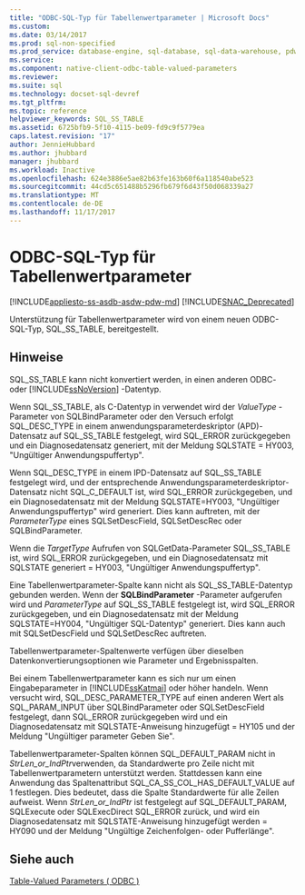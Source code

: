 ```yaml
---
title: "ODBC-SQL-Typ für Tabellenwertparameter | Microsoft Docs"
ms.custom: 
ms.date: 03/14/2017
ms.prod: sql-non-specified
ms.prod_service: database-engine, sql-database, sql-data-warehouse, pdw
ms.service: 
ms.component: native-client-odbc-table-valued-parameters
ms.reviewer: 
ms.suite: sql
ms.technology: docset-sql-devref
ms.tgt_pltfrm: 
ms.topic: reference
helpviewer_keywords: SQL_SS_TABLE
ms.assetid: 6725bfb9-5f10-4115-be09-fd9c9f5779ea
caps.latest.revision: "17"
author: JennieHubbard
ms.author: jhubbard
manager: jhubbard
ms.workload: Inactive
ms.openlocfilehash: 624e3886e5ae82b63fe163b60f6a118540abe523
ms.sourcegitcommit: 44cd5c651488b5296fb679f6d43f50d068339a27
ms.translationtype: MT
ms.contentlocale: de-DE
ms.lasthandoff: 11/17/2017
---
```

# <a name="odbc-sql-type-for-table-valued-parameters"></a>ODBC-SQL-Typ für Tabellenwertparameter
[!INCLUDE[appliesto-ss-asdb-asdw-pdw-md](../../includes/appliesto-ss-asdb-asdw-pdw-md.md)]
[!INCLUDE[SNAC_Deprecated](../../includes/snac-deprecated.md)]

  Unterstützung für Tabellenwertparameter wird von einem neuen ODBC-SQL-Typ, SQL_SS_TABLE, bereitgestellt.  
  
## <a name="remarks"></a>Hinweise  
 SQL_SS_TABLE kann nicht konvertiert werden, in einen anderen ODBC- oder [!INCLUDE[ssNoVersion](../../includes/ssnoversion-md.md)] -Datentyp.  
  
 Wenn SQL_SS_TABLE, als C-Datentyp in verwendet wird der *ValueType* -Parameter von SQLBindParameter oder den Versuch erfolgt SQL_DESC_TYPE in einem anwendungsparameterdeskriptor (APD)-Datensatz auf SQL_SS_TABLE festgelegt, wird SQL_ERROR zurückgegeben und ein Diagnosedatensatz generiert, mit der Meldung SQLSTATE = HY003, "Ungültiger Anwendungspuffertyp".  
  
 Wenn SQL_DESC_TYPE in einem IPD-Datensatz auf SQL_SS_TABLE festgelegt wird, und der entsprechende Anwendungsparameterdeskriptor-Datensatz nicht SQL_C_DEFAULT ist, wird SQL_ERROR zurückgegeben, und ein Diagnosedatensatz mit der Meldung SQLSTATE=HY003, "Ungültiger Anwendungspuffertyp" wird generiert. Dies kann auftreten, mit der *ParameterType* eines SQLSetDescField, SQLSetDescRec oder SQLBindParameter.  
  
 Wenn die *TargetType* Aufrufen von SQLGetData-Parameter SQL_SS_TABLE ist, wird SQL_ERROR zurückgegeben, und ein Diagnosedatensatz mit SQLSTATE generiert = HY003, "Ungültiger Anwendungspuffertyp".  
  
 Eine Tabellenwertparameter-Spalte kann nicht als SQL_SS_TABLE-Datentyp gebunden werden. Wenn der **SQLBindParameter** -Parameter aufgerufen wird und *ParameterType* auf SQL_SS_TABLE festgelegt ist, wird SQL_ERROR zurückgegeben, und ein Diagnosedatensatz mit der Meldung SQLSTATE=HY004, "Ungültiger SQL-Datentyp" generiert. Dies kann auch mit SQLSetDescField und SQLSetDescRec auftreten.  
  
 Tabellenwertparameter-Spaltenwerte verfügen über dieselben Datenkonvertierungsoptionen wie Parameter und Ergebnisspalten.  
  
 Bei einem Tabellenwertparameter kann es sich nur um einen Eingabeparameter in [!INCLUDE[ssKatmai](../../includes/sskatmai-md.md)] oder höher handeln. Wenn versucht wird, SQL_DESC_PARAMETER_TYPE auf einen anderen Wert als SQL_PARAM_INPUT über SQLBindParameter oder SQLSetDescField festgelegt, dann SQL_ERROR zurückgegeben wird und ein Diagnosedatensatz mit SQLSTATE-Anweisung hinzugefügt = HY105 und der Meldung "Ungültiger parameter Geben Sie".  
  
 Tabellenwertparameter-Spalten können SQL_DEFAULT_PARAM nicht in *StrLen_or_IndPtr*verwenden, da Standardwerte pro Zeile nicht mit Tabellenwertparametern unterstützt werden. Stattdessen kann eine Anwendung das Spaltenattribut SQL_CA_SS_COL_HAS_DEFAULT_VALUE auf 1 festlegen. Dies bedeutet, dass die Spalte Standardwerte für alle Zeilen aufweist. Wenn *StrLen_or_IndPtr* ist festgelegt auf SQL_DEFAULT_PARAM, SQLExecute oder SQLExecDirect SQL_ERROR zurück, und wird ein Diagnosedatensatz mit SQLSTATE-Anweisung hinzugefügt werden = HY090 und der Meldung "Ungültige Zeichenfolgen- oder Pufferlänge".  
  
## <a name="see-also"></a>Siehe auch  
 [Table-Valued Parameters &#40; ODBC &#41;](../../relational-databases/native-client-odbc-table-valued-parameters/table-valued-parameters-odbc.md)  
  
  
